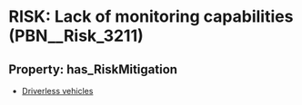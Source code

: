 # RISK: __Lack of monitoring capabilities__ (PBN__Risk_3211)

## Property: has_RiskMitigation

* [Driverless vehicles](PBN__Mitigation_1674)

